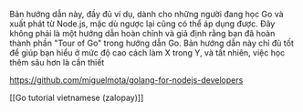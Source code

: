 
Bản hướng dẫn này, đầy đủ ví dụ, dành cho những người đang học Go và xuất phát từ Node.js, mặc dù ngược lại cũng có thể áp dụng được. Đây không phải là một hướng dẫn hoàn chỉnh và giả định rằng bạn đã hoàn thành phần "Tour of Go" trong hướng dẫn Go. Bản hướng dẫn này chỉ đủ tốt để giúp bạn hiểu ở mức độ cao cách làm X trong Y, và tất nhiên, việc học thêm sâu hơn là cần thiết

https://github.com/miguelmota/golang-for-nodejs-developers

[[Go tutorial vietnamese (zalopay)]]


